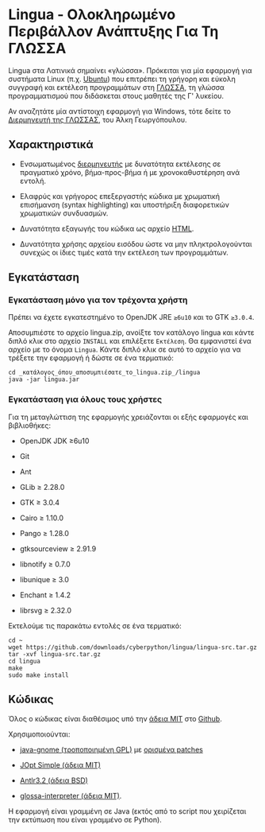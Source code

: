 Lingua - Ολοκληρωμένο Περιβάλλον Ανάπτυξης Για Τη ΓΛΩΣΣΑ
========================================================

Lingua στα Λατινικά σημαίνει «γλώσσα». Πρόκειται για μία εφαρμογή για συστήματα Linux (π.χ. [Ubuntu](http://www.ubuntu.com/)) που επιτρέπει τη γρήγορη και εύκολη συγγραφή και εκτέλεση προγραμμάτων στη [ΓΛΩΣΣΑ](http://digitalschool.minedu.gov.gr/modules/ebook/show.php/DSGL-C101/36/198,1065/), τη γλώσσα προγραμματισμού που διδάσκεται στους μαθητές της Γ' λυκείου.

Αν αναζητάτε μία αντίστοιχη εφαρμογή για Windows, τότε δείτε το [Διερμηνευτή της ΓΛΩΣΣΑΣ](http://alkisg.mysch.gr/), του Άλκη Γεωργόπουλου.



Χαρακτηριστικά
--------------

* Ενσωματωμένος [διερμηνευτής](https://github.com/cyberpython/glossa-interpreter) με δυνατότητα εκτέλεσης σε πραγματικό χρόνο, βήμα-προς-βήμα ή με χρονοκαθυστέρηση ανά εντολή.

* Ελαφρύς και γρήγορος επεξεργαστής κώδικα με χρωματική επισήμανση (syntax highlighting) και υποστήριξη διαφορετικών χρωματικών συνδυασμών.

* Δυνατότητα εξαγωγής του κώδικα ως αρχείο [HTML](http://el.wikipedia.org/wiki/HTML).

* Δυνατότητα χρήσης αρχείου εισόδου ώστε να μην πληκτρολογούνται συνεχώς οι ίδιες τιμές κατά την εκτέλεση των προγραμμάτων.




Εγκατάσταση
-----------

### Εγκατάσταση μόνο για τον τρέχοντα χρήστη

Πρέπει να έχετε εγκατεστημένο το OpenJDK JRE <code>&ge;6u10</code> και το GTK <code>&ge;3.0.4</code>.

Αποσυμπιέστε το αρχείο lingua.zip, ανοίξτε τον κατάλογο lingua και κάντε διπλό κλικ στο αρχείο `INSTALL` και επιλέξετε `Εκτέλεση`. Θα εμφανιστεί ένα αρχείο με το όνομα `Lingua`. Κάντε διπλό κλικ σε αυτό το αρχείο για να τρέξετε την εφαρμογή ή δώστε σε ένα τερματικό:

    cd _κατάλογος_όπου_αποσυμπιέσατε_το_lingua.zip_/lingua
    java -jar lingua.jar

### Εγκατάσταση για όλους τους χρήστες

Για τη μεταγλώττιση της εφαρμογής χρειάζονται οι εξής εφαρμογές και βιβλιοθήκες:

* OpenJDK JDK ≥6u10

* Git

* Ant

* GLib ≥ 2.28.0

* GTK ≥ 3.0.4

* Cairo ≥ 1.10.0

* Pango ≥ 1.28.0

* gtksourceview ≥ 2.91.9

* libnotify ≥ 0.7.0

* libunique ≥ 3.0

* Enchant ≥ 1.4.2

* librsvg ≥ 2.32.0


Εκτελούμε τις παρακάτω εντολές σε ένα τερματικό:

    cd ~
    wget https://github.com/downloads/cyberpython/lingua/lingua-src.tar.gz
    tar -xvf lingua-src.tar.gz
    cd lingua
    make
    sudo make install


Κώδικας
-------

Όλος ο κώδικας είναι διαθέσιμος υπό την [άδεια MIT](http://www.opensource.org/licenses/mit-license.php) στο [Github](http://github.com/cyberpython/lingua).

Χρησιμοποιούνται:

* [java-gnome (τροποποιημένη GPL)](http://java-gnome.sourceforge.net) με [ορισμένα patches](https://github.com/cyberpython/java-gnome)

* [JOpt Simple (άδεια MIT)](http://pholser.github.com/jopt-simple/)

* [Antlr3.2 (άδεια BSD)](http://www.antlr.org/)

* [glossa-interpreter (άδεια MIT)](https://github.com/cyberpython/glossa-interpreter).



Η εφαρμογή είναι γραμμένη σε Java (εκτός από το script που χειρίζεται την εκτύπωση που είναι γραμμένο σε Python).


